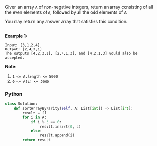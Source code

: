 Given an array  `A`  of non-negative integers, return an array consisting of all the even elements of  `A`, followed by all the odd elements of  `A`.<br>

You may return any answer array that satisfies this condition.<br><br>

**Example 1:**
```
Input: [3,1,2,4]
Output: [2,4,3,1]
The outputs [4,2,3,1], [2,4,1,3], and [4,2,1,3] would also be accepted.
```
**Note:**

1.  `1 <= A.length <= 5000`
2.  `0 <= A[i] <= 5000`

### Python
```python
class Solution:
    def sortArrayByParity(self, A: List[int]) -> List[int]:
        result = []
        for i in A:
            if i % 2 == 0:
                result.insert(0, i)
            else:
                result.append(i)
        return result
```